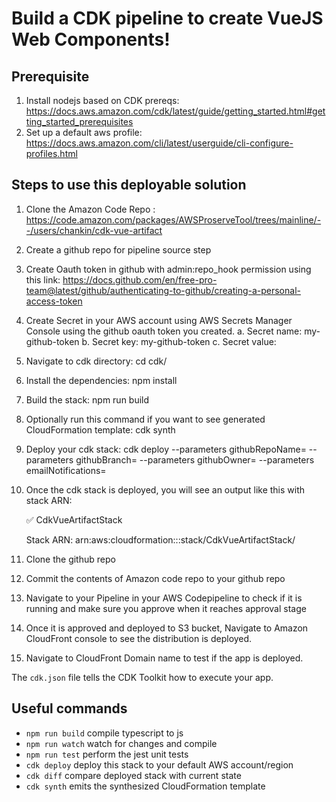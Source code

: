 # Build a CDK pipeline to create VueJS Web Components!

## Prerequisite

1. Install nodejs based on CDK prereqs: https://docs.aws.amazon.com/cdk/latest/guide/getting_started.html#getting_started_prerequisites 
2. Set up a default aws profile: https://docs.aws.amazon.com/cli/latest/userguide/cli-configure-profiles.html 

## Steps to use this deployable solution

1. Clone the Amazon Code Repo : https://code.amazon.com/packages/AWSProserveTool/trees/mainline/--/users/chankin/cdk-vue-artifact
2. Create a github repo for pipeline source step
3. Create Oauth token in github with admin:repo_hook permission using this link: https://docs.github.com/en/free-pro-team@latest/github/authenticating-to-github/creating-a-personal-access-token
4. Create Secret in your AWS account using AWS Secrets Manager Console using the github oauth token you created.
    a. Secret name: my-github-token
    b. Secret key: my-github-token
    c. Secret value: <oauth-token-generated>
5. Navigate to cdk directory: cd cdk/
6. Install the dependencies: npm install
7. Build the stack: npm run build
8. Optionally run this command if you want to see generated CloudFormation template: cdk synth
9. Deploy your cdk stack: cdk deploy --parameters githubRepoName=<your-github-repo-name> --parameters githubBranch=<your-github-repo-branch> --parameters githubOwner=<your-github-owner-name> --parameters emailNotifications=<your-email-id>
10. Once the cdk stack is deployed, you will see an output like this with stack ARN:

    ✅  CdkVueArtifactStack

    Stack ARN:
    arn:aws:cloudformation:<region>:<account-id>:stack/CdkVueArtifactStack/<stack-id>
11. Clone the github repo
12. Commit the contents of Amazon code repo to your github repo
13. Navigate to your Pipeline in your AWS Codepipeline to check if it is running and make sure you approve when it reaches approval stage
14. Once it is approved and deployed to S3 bucket, Navigate to Amazon CloudFront console to see the distribution is deployed.
15. Navigate to CloudFront Domain name to test if the app is deployed.

The `cdk.json` file tells the CDK Toolkit how to execute your app.

## Useful commands

 * `npm run build`   compile typescript to js
 * `npm run watch`   watch for changes and compile
 * `npm run test`    perform the jest unit tests
 * `cdk deploy`      deploy this stack to your default AWS account/region
 * `cdk diff`        compare deployed stack with current state
 * `cdk synth`       emits the synthesized CloudFormation template
